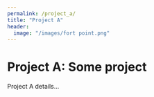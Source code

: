```yaml
---
permalink: /project_a/
title: "Project A"
header:
  image: "/images/fort point.png"
---
```

# Project A: Some project

Project A details...